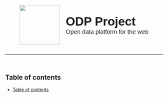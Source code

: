 <div style="text-align:center">
  <img src="https://raw.githubusercontent.com/odp-project/assets/master/project-icon.svg" height="128px" style="margin-right:16px;vertical-align:middle">
  <div style="display:inline-block;text-align:left;vertical-align:middle">
    <div style="font-family:sans-serif;font-size:2.4rem;font-weight:bold">ODP Project</div>
    <div style="font-family:sans-serif;font-size:1.2rem">Open data platform for the web</div>
  </div>
</div>

<br />
<hr />
<br />

## Table of contents
- [Table of contents](#table-of-contents)
